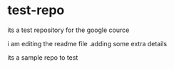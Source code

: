 # test-repo
its a test repository for the google cource

i am editing the readme file .adding some extra details 

its a sample repo to test 
